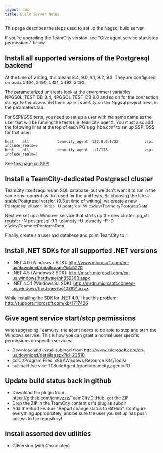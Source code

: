 ```yaml
---
layout: doc
title: Build Server Notes
---
```


This page describes the steps used to set up the Npgsql build server.

If you're upgrading the TeamCity version, see "Give agent service start/stop permissions" below.

## Install all supported versions of the Postgresql backend

At the time of writing, this means 8.4, 9.0, 9.1, 9.2, 9.3. They are configured on ports 5484, 5490, 5491, 5492, 5493.

The parameterized unit tests look at the environment variables NPGSQL_TEST_DB_8.4, NPGSQL_TEST_DB_9.0 and so on for the connection strings to the above. Set them up in TeamCity on the Npgsql project level, in the parameters tab.

For SSPI/GSS tests, you need to set up a user with the same name as the user that will be running the tests (i.e. teamcity_agent).
You must also add the following lines at the top of each PG's pg_hba.conf to set up SSPI/GSS for that user:

```
host    all             teamcity_agent  127.0.0.1/32            sspi  include_realm=0
host    all             teamcity_agent  ::1/128                 sspi  include_realm=0
```

See [this page on SSPI](https://wiki.postgresql.org/wiki/Configuring_for_single_sign-on_using_SSPI_on_Windows).

## Install a TeamCity-dedicated Postgresql cluster

TeamCity itself requires an SQL database, but we don't want it to run in the same environment as that used for the unit tests. So choosing the latest stable Postgresql version (9.3 at time of writing), we create a new Postgresql cluster: initdb -U postgres -W c:\dev\TeamcityPostgresData

Next we set up a Windows service that starts up the new cluster: pg_ctl register -N postgresql-9.3-teamcity -U teamcity -P <password> -D c:\dev\TeamcityPostgresData

Finally, create a a user and database and point TeamCity to it.

## Install .NET SDKs for all supported .NET versions

* .NET 4.0 (Windows 7 SDK): http://www.microsoft.com/en-us/download/details.aspx?id=8279
* .NET 4.5 (Windows 8 SDK): http://msdn.microsoft.com/en-us/windows/hardware/hh852363.aspx
* .NET 4.5.1 (Windows 8.1 SDK): http://msdn.microsoft.com/en-us/windows/hardware/bg162891.aspx

While installing the SDK for .NET 4.0, I had this problem: http://support.microsoft.com/kb/2717426

## Give agent service start/stop permissions

When upgrading TeamCity, the agent needs to be able to stop and start the Windows service. This is how you can grant a normal user specific permissions on specific services:

 * Download and install subinacl from http://www.microsoft.com/en-us/download/details.aspx?id=23510
 * cd C:\Program Files (x86)\Windows Resource Kits\Tools\
 * subinacl /service TCBuildAgent /grant=teamcity_agent=TO

## Update build status back in github

* Download the plugin from https://github.com/jonnyzzz/TeamCity.GitHub, get the ZIP
* Drop the ZIP in the TeamCity content dir's plugins subdir
* Add the Build Feature "Report change status to GitHub". Configure everything appropriately, and be sure the user you set up has push access to the repository!

## Install assorted dev utilities

* GitVersion (with Chocolatey)
